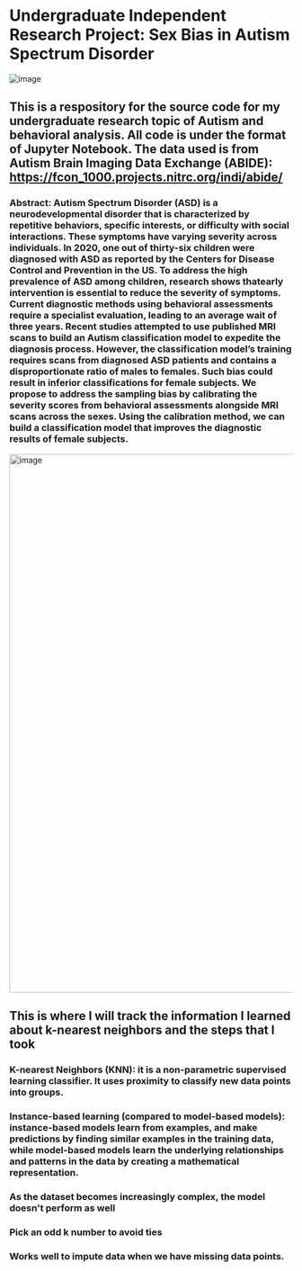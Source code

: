 # Undergraduate Independent Research Project: Sex Bias in Autism Spectrum Disorder

![image](https://github.com/user-attachments/assets/25bc8055-8ae6-4d41-971a-fcdd59532ac6)

## This is a respository for the source code for my undergraduate research topic of Autism and behavioral analysis. All code is under the format of Jupyter Notebook. The data used is from Autism Brain Imaging Data Exchange (ABIDE): https://fcon_1000.projects.nitrc.org/indi/abide/ 
### Abstract: Autism Spectrum Disorder (ASD) is a neurodevelopmental disorder that is characterized by repetitive behaviors, specific interests, or difficulty with social interactions. These symptoms have varying severity across individuals. In 2020, one out of thirty-six children were diagnosed with ASD as reported by the Centers for Disease Control and Prevention in the US. To address the high prevalence of ASD among children, research shows thatearly intervention is essential to reduce the severity of symptoms. Current diagnostic methods using behavioral assessments require a specialist evaluation, leading to an average wait of three years. Recent studies attempted to use published MRI scans to build an Autism classification model to expedite the diagnosis process. However, the classification model’s training requires scans from diagnosed ASD patients and contains a disproportionate ratio of males to females. Such bias could result in inferior classifications for female subjects. We propose to address the sampling bias by calibrating the severity scores from behavioral assessments alongside MRI scans across the sexes. Using the calibration method, we can build a classification model that improves the diagnostic results of female subjects. 
<img width="958" alt="image" src="https://github.com/user-attachments/assets/9a6aeb19-334c-4184-9992-adbeb4c141c3">


## This is where I will track the information I learned about k-nearest neighbors and the steps that I took 

### K-nearest Neighbors (KNN): it is a non-parametric supervised learning classifier. It uses proximity to classify new data points into groups. 
### Instance-based learning (compared to model-based models): instance-based models learn from examples, and make predictions by finding similar examples in the training data, while model-based models learn the underlying relationships and patterns in the data by creating a mathematical representation.
### As the dataset becomes increasingly complex, the model doesn't perform as well
### Pick an odd k number to avoid ties 
### Works well to impute data when we have missing data points. 
